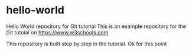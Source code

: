 hello-world
===========

Hello World repository for Git tutorial This is an example repository
for the Git tutoial on https://www.w3schools.com

This repository is built step by step in the tutorial.
Ok for this point
